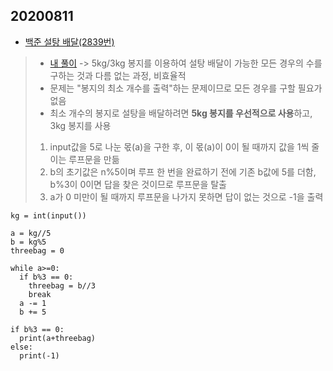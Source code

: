 ## 20200811
- [백준 설탕 배달(2839번)](https://www.acmicpc.net/problem/2839)
> - [내 풀이](https://github.com/choring0989/codingTest/blob/master/2839.py)
> -> 5kg/3kg 봉지를 이용하여 설탕 배달이 가능한 모든 경우의 수를 구하는 것과 다름 없는 과정, 비효율적
> - 문제는 "봉지의 최소 개수를 출력"하는 문제이므로 모든 경우를 구할 필요가 없음
> - 최소 개수의 봉지로 설탕을 배달하려면 <b>5kg 봉지를 우선적으로 사용</b>하고, 3kg 봉지를 사용
> 1. input값을 5로 나눈 몫(a)을 구한 후, 이 몫(a)이 0이 될 때까지 값을 1씩 줄이는 루프문을 만듦
> 2. b의 초기값은 n%5이며 루프 한 번을 완료하기 전에 기존 b값에 5를 더함, b%3이 0이면 답을 찾은 것이므로 루프문을 탈출
> 3. a가 0 미만이 될 때까지 루프문을 나가지 못하면 답이 없는 것으로 -1을 출력
<pre><code>kg = int(input())

a = kg//5
b = kg%5
threebag = 0

while a>=0:
  if b%3 == 0:
    threebag = b//3
    break
  a -= 1
  b += 5

if b%3 == 0:
  print(a+threebag)
else:
  print(-1)
</code></pre>

